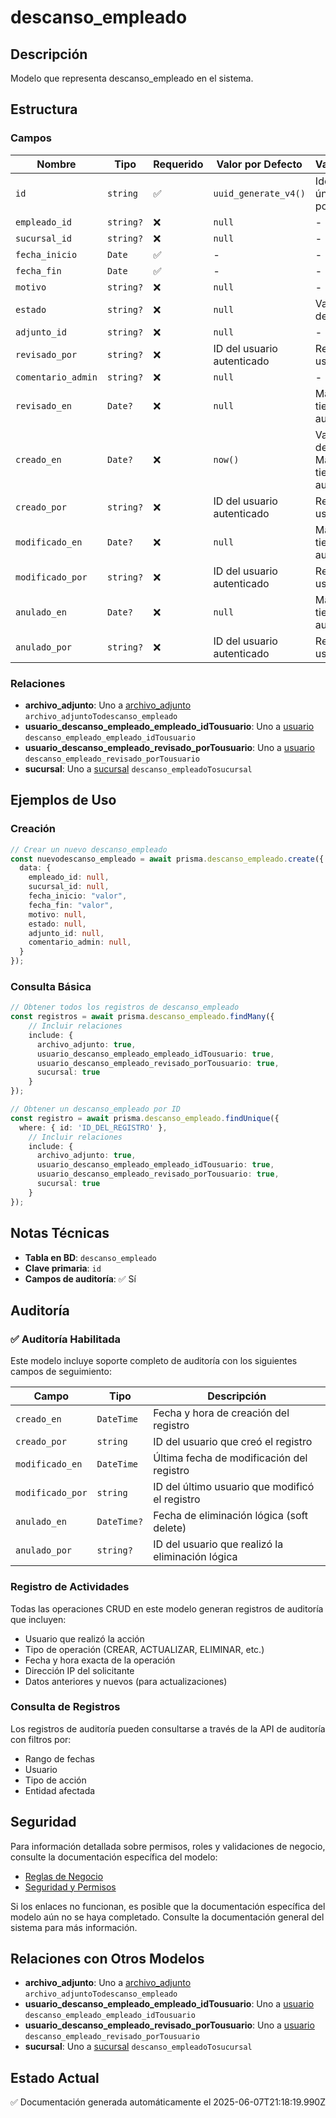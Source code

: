# descanso_empleado

## Descripción
Modelo que representa descanso_empleado en el sistema.

## Estructura

### Campos

| Nombre | Tipo | Requerido | Valor por Defecto | Validaciones | Descripción |
|--------|------|-----------|-------------------|--------------|-------------|
| `id` | `string` | ✅ | `uuid_generate_v4()` | Identificador único, Valor por defecto |  |
| `empleado_id` | `string?` | ❌ | `null` | - |  |
| `sucursal_id` | `string?` | ❌ | `null` | - |  |
| `fecha_inicio` | `Date` | ✅ | - | - |  |
| `fecha_fin` | `Date` | ✅ | - | - |  |
| `motivo` | `string?` | ❌ | `null` | - |  |
| `estado` | `string?` | ❌ | `null` | Valor por defecto |  |
| `adjunto_id` | `string?` | ❌ | `null` | - |  |
| `revisado_por` | `string?` | ❌ | ID del usuario autenticado | Referencia a usuario |  |
| `comentario_admin` | `string?` | ❌ | `null` | - |  |
| `revisado_en` | `Date?` | ❌ | `null` | Marca de tiempo automática |  |
| `creado_en` | `Date?` | ❌ | `now()` | Valor por defecto, Marca de tiempo automática |  |
| `creado_por` | `string?` | ❌ | ID del usuario autenticado | Referencia a usuario |  |
| `modificado_en` | `Date?` | ❌ | `null` | Marca de tiempo automática |  |
| `modificado_por` | `string?` | ❌ | ID del usuario autenticado | Referencia a usuario |  |
| `anulado_en` | `Date?` | ❌ | `null` | Marca de tiempo automática |  |
| `anulado_por` | `string?` | ❌ | ID del usuario autenticado | Referencia a usuario |  |

### Relaciones

- **archivo_adjunto**: Uno a [archivo_adjunto](./archivo_adjunto.md) `archivo_adjuntoTodescanso_empleado`
- **usuario_descanso_empleado_empleado_idTousuario**: Uno a [usuario](./usuario.md) `descanso_empleado_empleado_idTousuario`
- **usuario_descanso_empleado_revisado_porTousuario**: Uno a [usuario](./usuario.md) `descanso_empleado_revisado_porTousuario`
- **sucursal**: Uno a [sucursal](./sucursal.md) `descanso_empleadoTosucursal`

## Ejemplos de Uso

### Creación

```typescript
// Crear un nuevo descanso_empleado
const nuevodescanso_empleado = await prisma.descanso_empleado.create({
  data: {
    empleado_id: null,
    sucursal_id: null,
    fecha_inicio: "valor",
    fecha_fin: "valor",
    motivo: null,
    estado: null,
    adjunto_id: null,
    comentario_admin: null,
  }
});
```

### Consulta Básica

```typescript
// Obtener todos los registros de descanso_empleado
const registros = await prisma.descanso_empleado.findMany({
    // Incluir relaciones
    include: {
      archivo_adjunto: true,
      usuario_descanso_empleado_empleado_idTousuario: true,
      usuario_descanso_empleado_revisado_porTousuario: true,
      sucursal: true
    }
});

// Obtener un descanso_empleado por ID
const registro = await prisma.descanso_empleado.findUnique({
  where: { id: 'ID_DEL_REGISTRO' },
    // Incluir relaciones
    include: {
      archivo_adjunto: true,
      usuario_descanso_empleado_empleado_idTousuario: true,
      usuario_descanso_empleado_revisado_porTousuario: true,
      sucursal: true
    }
});
```

## Notas Técnicas

- **Tabla en BD**: `descanso_empleado`
- **Clave primaria**: `id`
- **Campos de auditoría**: ✅ Sí

## Auditoría

### ✅ Auditoría Habilitada

Este modelo incluye soporte completo de auditoría con los siguientes campos de seguimiento:

| Campo | Tipo | Descripción |
|-------|------|-------------|
| `creado_en` | `DateTime` | Fecha y hora de creación del registro |
| `creado_por` | `string` | ID del usuario que creó el registro |
| `modificado_en` | `DateTime` | Última fecha de modificación del registro |
| `modificado_por` | `string` | ID del último usuario que modificó el registro |
| `anulado_en` | `DateTime?` | Fecha de eliminación lógica (soft delete) |
| `anulado_por` | `string?` | ID del usuario que realizó la eliminación lógica |

### Registro de Actividades

Todas las operaciones CRUD en este modelo generan registros de auditoría que incluyen:

- Usuario que realizó la acción
- Tipo de operación (CREAR, ACTUALIZAR, ELIMINAR, etc.)
- Fecha y hora exacta de la operación
- Dirección IP del solicitante
- Datos anteriores y nuevos (para actualizaciones)

### Consulta de Registros

Los registros de auditoría pueden consultarse a través de la API de auditoría con filtros por:

- Rango de fechas
- Usuario
- Tipo de acción
- Entidad afectada

## Seguridad

Para información detallada sobre permisos, roles y validaciones de negocio, consulte la documentación específica del modelo:

- [Reglas de Negocio](./descanso_empleado/reglas_negocio.md)
- [Seguridad y Permisos](./descanso_empleado/seguridad.md)

Si los enlaces no funcionan, es posible que la documentación específica del modelo aún no se haya completado. Consulte la documentación general del sistema para más información.

## Relaciones con Otros Modelos

- **archivo_adjunto**: Uno a [archivo_adjunto](./archivo_adjunto.md) `archivo_adjuntoTodescanso_empleado`
- **usuario_descanso_empleado_empleado_idTousuario**: Uno a [usuario](./usuario.md) `descanso_empleado_empleado_idTousuario`
- **usuario_descanso_empleado_revisado_porTousuario**: Uno a [usuario](./usuario.md) `descanso_empleado_revisado_porTousuario`
- **sucursal**: Uno a [sucursal](./sucursal.md) `descanso_empleadoTosucursal`

## Estado Actual

✅ Documentación generada automáticamente el 2025-06-07T21:18:19.990Z
